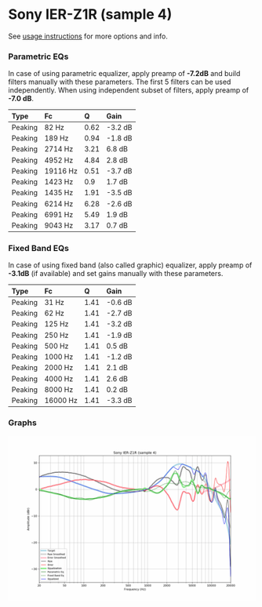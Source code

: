 # Sony IER-Z1R (sample 4)
See [usage instructions](https://github.com/jaakkopasanen/AutoEq#usage) for more options and info.

### Parametric EQs
In case of using parametric equalizer, apply preamp of **-7.2dB** and build filters manually
with these parameters. The first 5 filters can be used independently.
When using independent subset of filters, apply preamp of **-7.0 dB**.

| Type    | Fc       |    Q | Gain    |
|:--------|:---------|:-----|:--------|
| Peaking | 82 Hz    | 0.62 | -3.2 dB |
| Peaking | 189 Hz   | 0.94 | -1.8 dB |
| Peaking | 2714 Hz  | 3.21 | 6.8 dB  |
| Peaking | 4952 Hz  | 4.84 | 2.8 dB  |
| Peaking | 19116 Hz | 0.51 | -3.7 dB |
| Peaking | 1423 Hz  | 0.9  | 1.7 dB  |
| Peaking | 1435 Hz  | 1.91 | -3.5 dB |
| Peaking | 6214 Hz  | 6.28 | -2.6 dB |
| Peaking | 6991 Hz  | 5.49 | 1.9 dB  |
| Peaking | 9043 Hz  | 3.17 | 0.7 dB  |

### Fixed Band EQs
In case of using fixed band (also called graphic) equalizer, apply preamp of **-3.1dB**
(if available) and set gains manually with these parameters.

| Type    | Fc       |    Q | Gain    |
|:--------|:---------|:-----|:--------|
| Peaking | 31 Hz    | 1.41 | -0.6 dB |
| Peaking | 62 Hz    | 1.41 | -2.7 dB |
| Peaking | 125 Hz   | 1.41 | -3.2 dB |
| Peaking | 250 Hz   | 1.41 | -1.9 dB |
| Peaking | 500 Hz   | 1.41 | 0.5 dB  |
| Peaking | 1000 Hz  | 1.41 | -1.2 dB |
| Peaking | 2000 Hz  | 1.41 | 2.1 dB  |
| Peaking | 4000 Hz  | 1.41 | 2.6 dB  |
| Peaking | 8000 Hz  | 1.41 | 0.2 dB  |
| Peaking | 16000 Hz | 1.41 | -3.3 dB |

### Graphs
![](./Sony%20IER-Z1R%20(sample%204).png)